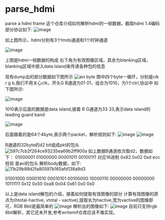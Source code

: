 # parse_hdmi
parse a hdmi frame
这个仓库介绍如何解析hdmi的一帧数据，截取hdmi 1.4编码部分协议如下:
![image](https://github.com/user-attachments/assets/3a37b824-7c88-411b-8000-1e3ecf07dda3)

如上图所示，hdmi分别有3个tmds通道和1个时钟通道

![image](https://github.com/user-attachments/assets/95f6e18d-2bae-4749-8439-458cef09c8ac)

上图是hdmi一帧数据的构成
右下角为有效图像区域，其余为blanking区域，blanking区域中嵌入data island来传递各种包的信息

现有dump出的部分数据如下图所示
![avi byte](https://github.com/user-attachments/assets/20a141a4-e137-4454-98c9-85468e4a47d4)
图中四个byte一循环，分别是clk r g b,我们不用关心clk，开头G B通道为01 01，组合为1010，为1个ctrl,协议中
如下图所示:

![image](https://github.com/user-attachments/assets/403d7344-2237-4756-8aac-660ceaa17343)

1010表示后面的数据是data island,接着 R G通道为33 33,表示data island的leading guard band

![image](https://github.com/user-attachments/assets/bedbcc57-1148-4266-97b6-1eac1de47f38)

后面跟着的是64个4byte,表示两个packet，解析规则如下:
![image](https://github.com/user-attachments/assets/d020f4c4-d548-4500-9778-7e64be692a40)
![image](https://github.com/user-attachments/assets/4a8cb006-d12f-4b3e-932a-e19d87cb5161)

B通道的32byte的d2 bit组成pkt的包头
![597c7cb2f264ce93235ea69b2ff900a](https://github.com/user-attachments/assets/a9e7d6dc-1662-4b34-9d77-bd57aad0b4f3)
如上数据B通道依次取d2，数据如下：
01000001 01000000 00001011 00100111
对应16进制 0x82 0x02 0xd    ecc校验
是avi的包头
解析body数据，如下:
![11b29b98d2fa80597b165afd138a9d3](https://github.com/user-attachments/assets/2490b5ae-fb24-4ae8-85c4-d3cdb19dc8c7)

01001000 00001010 00010101 00100000 10000110 00000000 00000000 10111111
0x12     0x50       0xa8       0x04     0x61    0x0       0x0


以上是data island解包的介绍，接着如何提取有效图像的部分
计算有效图像的原点为(htotal-hactive, vtotal - vactive),提取长为hactive,宽为vactive的图像即可，RGB 8bit是最简单的
![image](https://github.com/user-attachments/assets/8cba43a0-76df-4d80-81d9-887526bd89d5)
解析出的图像如下:
![image](https://github.com/user-attachments/assets/e92a60a6-2834-4943-9a1b-798fcb335e98)
目前只支持rgb 8bit解析，其它还未开发,参考writemif仓库应该不难实现。

